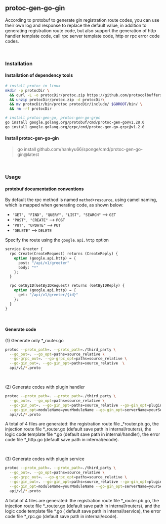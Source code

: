 ## protoc-gen-go-gin

According to protobuf to generate gin registration route codes, you can use their own log and response to replace the default value, in addition to generating registration route code, but also support the generation of http handler template code, call rpc server template code, http or rpc error code codes.

<br>

### Installation

#### Installation of dependency tools

```bash
# install protoc in linux
mkdir -p protocDir \
  && curl -L -o protocDir/protoc.zip https://github.com/protocolbuffers/protobuf/releases/download/v3.20.1/protoc-3.20.1-linux-x86_64.zip \
  && unzip protocDir/protoc.zip -d protocDir\
  && mv protocDir/bin/protoc protocDir/include/ $GOROOT/bin/ \
  && rm -rf protocDir

# install protoc-gen-go, protoc-gen-go-grpc
go install google.golang.org/protobuf/cmd/protoc-gen-go@v1.28.0
go install google.golang.org/grpc/cmd/protoc-gen-go-grpc@v1.2.0
```

#### Install protoc-gen-go-gin

> go install github.com/hankyu66/sponge/cmd/protoc-gen-go-gin@latest

<br>

### Usage

#### protobuf documentation conventions

By default the rpc method is named `method+resource`, using camel naming, which is mapped when generating code, as shown below:

- `"GET", "FIND", "QUERY", "LIST", "SEARCH"`  --> `GET`
- `"POST", "CREATE"`  --> `POST`
- `"PUT", "UPDATE"`  --> `PUT`
- `"DELETE"`  --> `DELETE`

Specify the route using the `google.api.http` option

```protobuf
service Greeter {
  rpc Create(CreateRequest) returns (CreateReply) {
    option (google.api.http) = {
      post: "/api/v1/greeter"
      body: "*"
    };
  }

  rpc GetByID(GetByIDRequest) returns (GetByIDReply) {
    option (google.api.http) = {
      get: "/api/v1/greeter/{id}"
    };
  }
}
```

<br>

#### Generate code

(1) Generate only *_router.go

```bash
protoc --proto_path=. --proto_path=./third_party \
  --go_out=. --go_opt=paths=source_relative \
  --go-grpc_out=. --go-grpc_opt=paths=source_relative \
  --go-gin_out=. --go-gin_opt=paths=source_relative  \
  api/v1/*.proto
```

<br>

(2) Generate codes with plugin handler

```bash
protoc --proto_path=. --proto_path=./third_party \
  --go_out=. --go_opt=paths=source_relative \
  --go-gin_out=. --go-gin_opt=paths=source_relative --go-gin_opt=plugin=handler \
  --go-gin_opt=moduleName=yourModuleName --go-gin_opt=serverName=yourServerName \
  api/v1/*.proto
```

A total of 4 files are generated: the registration route file _*router.pb.go, the injection route file *_router.go (default save path in internal/routers), the logic code template file *.go (default save path in internal/handler), the error code file *_http.go (default save path in internal/ecode).

<br>

(3) Generate codes with plugin service

```bash
protoc --proto_path=. --proto_path=./third_party \
  --go_out=. --go_opt=paths=source_relative \
  --go-grpc_out=. --go-grpc_opt=paths=source_relative \
  --go-gin_out=. --go-gin_opt=paths=source_relative --go-gin_opt=plugin=service \
  --go-gin_opt=moduleName=yourModuleName --go-gin_opt=serverName=yourServerName \
  api/v1/*.proto
```

A total of 4 files are generated: the registration route file *_router.pb.go, the injection route file *_router.go (default save path in internal/routers), and the logic code template file *.go ( default save path in internal/service), the error code file *_rpc.go (default save path in internal/ecode).
